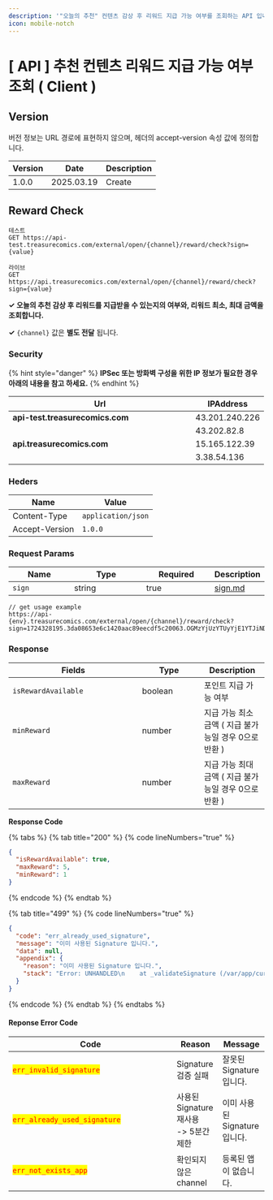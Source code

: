 ```yaml
---
description: '"오늘의 추천" 컨텐츠 감상 후 리워드 지급 가능 여부를 조회하는 API 입니다.'
icon: mobile-notch
---
```


# \[ API ] 추천 컨텐츠 리워드 지급 가능 여부 조회 ( Client )

## Version

버전 정보는 URL 경로에 표현하지 않으며, 헤더의 accept-version 속성 값에 정의합니다.

| Version | Date       | Description |
| ------- | ---------- | ----------- |
| 1.0.0   | 2025.03.19 | Create      |

## Reward Check

```
테스트
GET https://api-test.treasurecomics.com/external/open/{channel}/reward/check?sign={value}

라이브
GET https://api.treasurecomics.com/external/open/{channel}/reward/check?sign={value}
```

&#x20;**✓ 오늘의 추천 감상 후 리워드를 지급받을 수 있는지의 여부와, 리워드 최소, 최대 금액을 조회합니다.**

**✓** `{channel}` 값은 **별도 전달** 됩니다.

### Security

{% hint style="danger" %}
**IPSec 또는 방화벽 구성을 위한 IP 정보가 필요한 경우 아래의 내용을 참고 하세요.**
{% endhint %}

<table><thead><tr><th width="344">Url</th><th>IPAddress</th></tr></thead><tbody><tr><td><strong>api-test.treasurecomics.com</strong></td><td>43.201.240.226</td></tr><tr><td></td><td>43.202.82.8</td></tr><tr><td><strong>api.treasurecomics.com</strong></td><td>15.165.122.39</td></tr><tr><td></td><td>3.38.54.136</td></tr></tbody></table>

### Heders

| Name           | Value              |
| -------------- | ------------------ |
| Content-Type   | `application/json` |
| Accept-Version | `1.0.0`            |

### **Request Params**

<table data-full-width="false"><thead><tr><th width="116">Name</th><th width="141">Type</th><th width="127">Required</th><th>Description</th></tr></thead><tbody><tr><td><code>sign</code></td><td>string</td><td>true</td><td><a data-mention href="../../sign.md">sign.md</a></td></tr></tbody></table>

```
// get usage example
https://api-{env}.treasurecomics.com/external/open/{channel}/reward/check?sign=1724328195.3da08653e6c1420aac89eecdf5c20063.OGMzYjUzYTUyYjE1YTJiNDAyZGM3MGJiZmMzMDI2YWE1NDg0YWY2ZTdjNjMyZTJlMTdjMjQyOGU1NjZhYjdhYQ
```

### **Response**

<table><thead><tr><th width="239">Fields</th><th width="106">Type</th><th>Description</th></tr></thead><tbody><tr><td><code>isRewardAvailable</code></td><td>boolean</td><td>포인트 지급 가능 여부</td></tr><tr><td><code>minReward</code></td><td>number</td><td>지급 가능 최소 금액 ( 지급 불가능일 경우 0으로 반환 )</td></tr><tr><td><code>maxReward</code></td><td>number</td><td>지급 가능 최대 금액 ( 지급 불가능일 경우 0으로 반환 )</td></tr></tbody></table>

**Response Code**

{% tabs %}
{% tab title="200" %}
{% code lineNumbers="true" %}
```json
{
  "isRewardAvailable": true,
  "maxReward": 5,
  "minReward": 1
}
```
{% endcode %}
{% endtab %}

{% tab title="499" %}
{% code lineNumbers="true" %}
```json
{
  "code": "err_already_used_signature",
  "message": "이미 사용된 Signature 입니다.",
  "data": null,
  "appendix": {
    "reason": "이미 사용된 Signature 입니다.",
    "stack": "Error: UNHANDLED\n    at _validateSignature (/var/app/current/build/controllers/external/toss/recentView/get.1.0.0.js:33:15)\n    at process.processTicksAndRejections (node:internal/process/task_queues:95:5)"
  }
}
```
{% endcode %}
{% endtab %}
{% endtabs %}

#### Reponse Error Code

<table><thead><tr><th width="307">Code</th><th>Reason</th><th>Message</th></tr></thead><tbody><tr><td><mark style="color:red;"><code>err_invalid_signature</code></mark></td><td>Signature 검증 실패</td><td>잘못된 Signature 입니다.</td></tr><tr><td><mark style="color:red;"><code>err_already_used_signature</code></mark></td><td>사용된 Signature 재사용<br>-> 5분간 제한</td><td>이미 사용된 Signature 입니다.</td></tr><tr><td><mark style="color:red;"><code>err_not_exists_app</code></mark></td><td>확인되지 않은 channel</td><td>등록된 앱이 없습니다.</td></tr></tbody></table>







